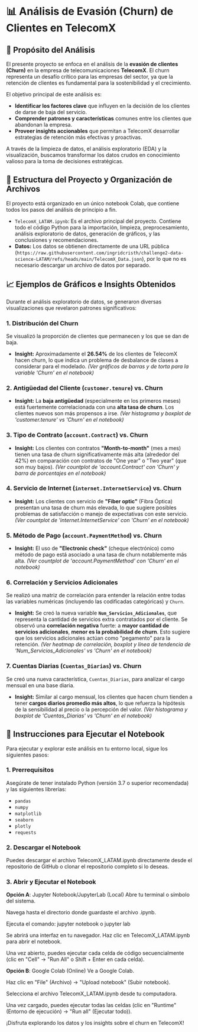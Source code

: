 # 📊 Análisis de Evasión (Churn) de Clientes en TelecomX

## 🎯 Propósito del Análisis

El presente proyecto se enfoca en el análisis de la **evasión de clientes (Churn)** en la empresa de telecomunicaciones **TelecomX**. El churn representa un desafío crítico para las empresas del sector, ya que la retención de clientes es fundamental para la sostenibilidad y el crecimiento.

El objetivo principal de este análisis es:
* **Identificar los factores clave** que influyen en la decisión de los clientes de darse de baja del servicio.
* **Comprender patrones y características** comunes entre los clientes que abandonan la empresa.
* **Proveer insights accionables** que permitan a TelecomX desarrollar estrategias de retención más efectivas y proactivas.

A través de la limpieza de datos, el análisis exploratorio (EDA) y la visualización, buscamos transformar los datos crudos en conocimiento valioso para la toma de decisiones estratégicas.

## 📁 Estructura del Proyecto y Organización de Archivos

El proyecto está organizado en un único notebook Colab, que contiene todos los pasos del análisis de principio a fin.

* `TelecomX_LATAM.ipynb`: Es el archivo principal del proyecto. Contiene todo el código Python para la importación, limpieza, preprocesamiento, análisis exploratorio de datos, generación de gráficos, y las conclusiones y recomendaciones.
* **Datos:** Los datos se obtienen directamente de una URL pública (`https://raw.githubusercontent.com/ingridcristh/challenge2-data-science-LATAM/refs/heads/main/TelecomX_Data.json`), por lo que no es necesario descargar un archivo de datos por separado.

## 📈 Ejemplos de Gráficos e Insights Obtenidos

Durante el análisis exploratorio de datos, se generaron diversas visualizaciones que revelaron patrones significativos:

### **1. Distribución del Churn**
Se visualizó la proporción de clientes que permanecen y los que se dan de baja.
* **Insight:** Aproximadamente el **26.54%** de los clientes de TelecomX hacen churn, lo que indica un problema de desbalance de clases a considerar para el modelado.
    *(Ver gráficos de barras y de torta para la variable 'Churn' en el notebook)*

### **2. Antigüedad del Cliente (`customer.tenure`) vs. Churn**
* **Insight:** La **baja antigüedad** (especialmente en los primeros meses) está fuertemente correlacionada con una **alta tasa de churn**. Los clientes nuevos son más propensos a irse.
    *(Ver histograma y boxplot de 'customer.tenure' vs 'Churn' en el notebook)*

### **3. Tipo de Contrato (`account.Contract`) vs. Churn**
* **Insight:** Los clientes con contratos **"Month-to-month"** (mes a mes) tienen una tasa de churn significativamente más alta (alrededor del 42%) en comparación con contratos de "One year" o "Two year" (que son muy bajos).
    *(Ver countplot de 'account.Contract' con 'Churn' y barra de porcentajes en el notebook)*

### **4. Servicio de Internet (`internet.InternetService`) vs. Churn**
* **Insight:** Los clientes con servicio de **"Fiber optic"** (Fibra Óptica) presentan una tasa de churn más elevada, lo que sugiere posibles problemas de satisfacción o manejo de expectativas con este servicio.
    *(Ver countplot de 'internet.InternetService' con 'Churn' en el notebook)*

### **5. Método de Pago (`account.PaymentMethod`) vs. Churn**
* **Insight:** El uso de **"Electronic check"** (cheque electrónico) como método de pago está asociado a una tasa de churn notablemente más alta.
    *(Ver countplot de 'account.PaymentMethod' con 'Churn' en el notebook)*

### **6. Correlación y Servicios Adicionales**
Se realizó una matriz de correlación para entender la relación entre todas las variables numéricas (incluyendo las codificadas categóricas) y `Churn`.
* **Insight:** Se creó la nueva variable **`Num_Servicios_Adicionales`**, que representa la cantidad de servicios extra contratados por el cliente. Se observó una **correlación negativa** fuerte: a **mayor cantidad de servicios adicionales**, **menor es la probabilidad de churn**. Esto sugiere que los servicios adicionales actúan como "pegamento" para la retención.
    *(Ver heatmap de correlación, boxplot y línea de tendencia de 'Num_Servicios_Adicionales' vs 'Churn' en el notebook)*

### **7. Cuentas Diarias (`Cuentas_Diarias`) vs. Churn**
Se creó una nueva característica, `Cuentas_Diarias`, para analizar el cargo mensual en una base diaria.
* **Insight:** Similar al cargo mensual, los clientes que hacen churn tienden a tener **cargos diarios promedio más altos**, lo que refuerza la hipótesis de la sensibilidad al precio o la percepción del valor.
    *(Ver histograma y boxplot de 'Cuentas_Diarias' vs 'Churn' en el notebook)*

## 🚀 Instrucciones para Ejecutar el Notebook

Para ejecutar y explorar este análisis en tu entorno local, sigue los siguientes pasos:

### **1. Prerrequisitos**
Asegúrate de tener instalado Python (versión 3.7 o superior recomendada) y las siguientes librerías:
* `pandas`
* `numpy`
* `matplotlib`
* `seaborn`
* `plotly`
* `requests`

### **2. Descargar el Notebook**
Puedes descargar el archivo TelecomX_LATAM.ipynb directamente desde el repositorio de GitHub o clonar el repositorio completo si lo deseas.

### **3. Abrir y Ejecutar el Notebook**
**Opción A**: Jupyter Notebook/JupyterLab (Local)
Abre tu terminal o símbolo del sistema.

Navega hasta el directorio donde guardaste el archivo .ipynb.

Ejecuta el comando: jupyter notebook o jupyter lab

Se abrirá una interfaz en tu navegador. Haz clic en TelecomX_LATAM.ipynb para abrir el notebook.

Una vez abierto, puedes ejecutar cada celda de código secuencialmente (clic en "Cell" -> "Run All" o Shift + Enter en cada celda).

**Opción B**: Google Colab (Online)
Ve a Google Colab.

Haz clic en "File" (Archivo) -> "Upload notebook" (Subir notebook).

Selecciona el archivo TelecomX_LATAM.ipynb desde tu computadora.

Una vez cargado, puedes ejecutar todas las celdas (clic en "Runtime" (Entorno de ejecución) -> "Run all" (Ejecutar todo)).

¡Disfruta explorando los datos y los insights sobre el churn en TelecomX!
